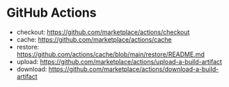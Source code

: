 # GitHub Actions

- checkout:  <https://github.com/marketplace/actions/checkout>
- cache:     <https://github.com/marketplace/actions/cache>
- restore:   <https://github.com/actions/cache/blob/main/restore/README.md>
- upload:    <https://github.com/marketplace/actions/upload-a-build-artifact>
- download:  <https://github.com/marketplace/actions/download-a-build-artifact>